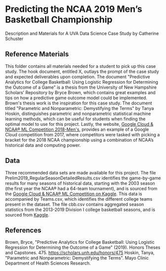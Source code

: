 # Predicting the NCAA 2019 Men’s Basketball Championship
Description and Materials for A UVA Data Science Case Study by Catherine Schuster 

## Reference Materials
This folder contains all materials needed for a student to pick up this case study. The hook document, entitled X, outlays the prompt of the case study and 
expected deliverables upon completion. The document "Predictive Analytics for College Basketball: Using Logistic Regression for Determining the Outcome of a Game" is a thesis from the University of New Hampshire Scholars' Repository by Bryce Brown, which contains great examples and tips on how a predictive game outcome model could be implemented. Brown's thesis work is the inspiration for this case study. The document titled "Parametric and Nonparametric: Demystifying the Terms" by Tanya Hoskin, distinguishes parametric and nonparametric statistical machine learning methods, which can be useful for students when finding the optimal model to use for this project. Lastly, the website, [Google Cloud & NCAA® ML Competition 2018-Men's](https://www.kaggle.com/competitions/mens-machine-learning-competition-2018/data), provides an example of a Google Cloud competition from 2017, where competitors were tasked with picking a bracket for the 2018 NCAA championship using a combination of NCAA’s historical data and computing power.

## Data
Three recommended data sets are made available for this project. The file Prelim2019_RegularSeasonDetailedResults.csv identifies the game-by-game results for many seasons of historical data, starting with the 2003 season (the first year the NCAA® had a 64-team tournament), and is sourced from the [Google Cloud & NCAA® ML Competition on Kaggle](https://www.kaggle.com/competitions/mens-machine-learning-competition-2018/data). This data is accompanied by Teams.csv, which identifies the different college teams present in the dataset. The file cbb.csv contains aggregated season statistics from the 2013-2019 Division I college basketball seasons, and is sourced from [Kaggle](https://www.kaggle.com/datasets/andrewsundberg/college-basketball-dataset?resource=download&select=cbb.csv).

## References
Brown, Bryce, "Predictive Analytics for College Basketball: Using Logistic Regression for Determining the Outcome of a Game" (2019). Honors Theses and Capstones. 475. https://scholars.unh.edu/honors/475
Hoskin, Tanya, "Parametric and Nonparametric: Demystifying the Terms". Mayo Clinic Department of Health Sciences Research.


